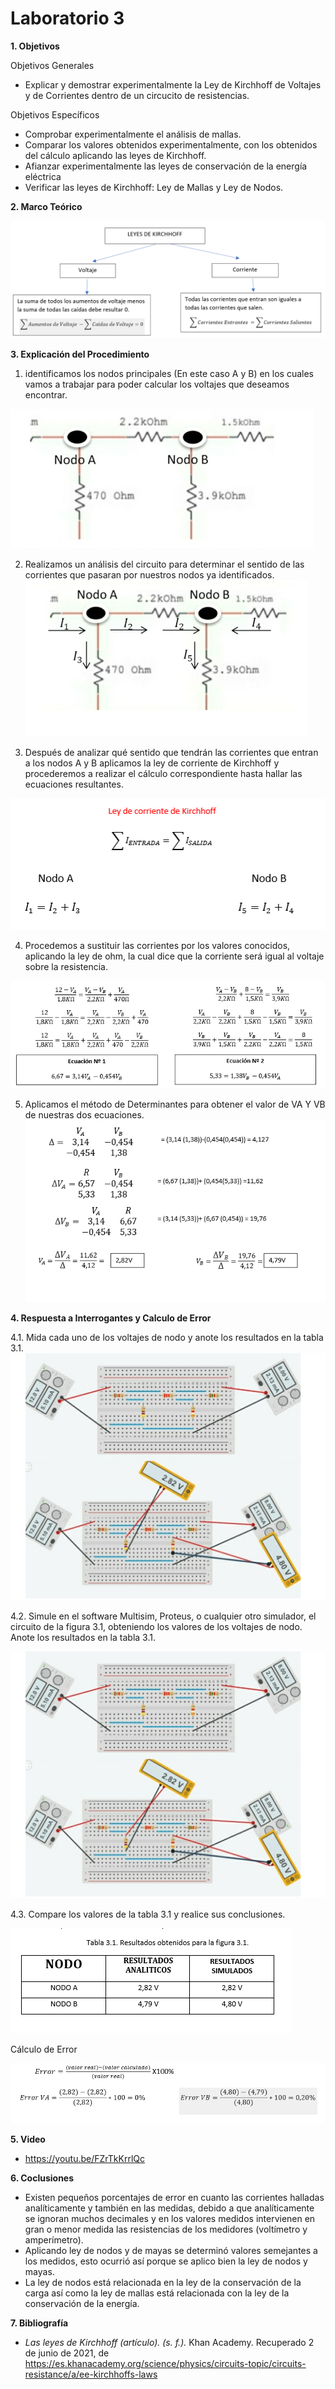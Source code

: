 # Laboratorio 3

__1. Objetivos__

Objetivos Generales 
* Explicar y demostrar experimentalmente la Ley de Kirchhoff de Voltajes y de Corrientes dentro de un circucito de resistencias.

Objetivos Específicos 
* Comprobar experimentalmente el análisis de mallas.
* Comparar los valores obtenidos experimentalmente, con los obtenidos del cálculo aplicando las leyes de Kirchhoff.
* Afianzar experimentalmente las leyes de conservación de la energía eléctrica
* Verificar las leyes de Kirchhoff: Ley de Mallas y Ley de Nodos.

__2. Marco Teórico__ 

![](https://github.com/ItzAdoc/Imagenes_L2/blob/main/Marco.PNG)


__3. Explicación del Procedimiento__

1. identificamos los nodos principales (En este caso A y B) en los cuales vamos a trabajar para poder calcular los voltajes que deseamos encontrar.

![](https://github.com/ItzAdoc/imagenesL3/blob/main/P1.PNG)

2. Realizamos un análisis del circuito para determinar el sentido de las corrientes que  pasaran por nuestros nodos ya identificados.
![](https://github.com/ItzAdoc/imagenesL3/blob/main/P2.PNG)

3. Después de analizar qué sentido que  tendrán las corrientes que entran a los nodos A y B aplicamos la ley de corriente de Kirchhoff y procederemos a realizar el cálculo correspondiente hasta hallar las ecuaciones resultantes.

![](https://github.com/ItzAdoc/imagenesL3/blob/main/P3.PNG)

4. Procedemos a sustituir las corrientes por los valores conocidos,  aplicando la ley de ohm, la cual dice que la corriente será igual al voltaje sobre la resistencia.

![](https://github.com/ItzAdoc/imagenesL3/blob/main/P4.PNG)

5. Aplicamos el método de Determinantes para obtener el valor de VA Y VB de nuestras dos ecuaciones.
![](https://github.com/ItzAdoc/imagenesL3/blob/main/P5.PNG)


__4. Respuesta a Interrogantes y Calculo de Error__

4.1. Mida cada uno de los voltajes de nodo y anote los resultados en la tabla 3.1.
![](https://github.com/ItzAdoc/imagenesL3/blob/main/P6.PNG)

4.2. Simule en el software Multisim, Proteus, o cualquier otro simulador, el circuito
de la figura 3.1, obteniendo los valores de los voltajes de nodo. Anote los resultados en
la tabla 3.1.

![](https://github.com/ItzAdoc/imagenesL3/blob/main/P6.PNG)

4.3. Compare los valores de la tabla 3.1 y realice sus conclusiones.

![](https://github.com/ItzAdoc/imagenesL3/blob/main/P7.PNG)

Cálculo de Error

![](https://github.com/ItzAdoc/imagenesL3/blob/main/P8.PNG)

__5. Video__

* https://youtu.be/FZrTkKrrlQc

__6. Coclusiones__ 
* Existen pequeños porcentajes de error en cuanto las corrientes halladas analíticamente y también en las medidas, debido a que analíticamente se ignoran muchos decimales y en los valores medidos intervienen en gran o menor medida las resistencias de los medidores (voltímetro y amperímetro). 
* Aplicando ley de nodos y de mayas se determinó valores semejantes a los medidos, esto ocurrió así porque se aplico bien la ley de nodos y mayas. 
* La ley de nodos está relacionada en la ley de la conservación de la carga así como la ley de mallas está relacionada con la ley de la conservación de la energía.

__7. Bibliografía__
* *Las leyes de Kirchhoff (artículo). (s. f.).* Khan Academy. Recuperado 2 de junio de 2021, de https://es.khanacademy.org/science/physics/circuits-topic/circuits-resistance/a/ee-kirchhoffs-laws

